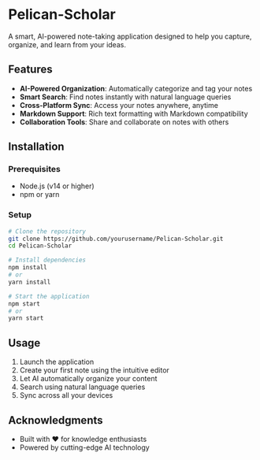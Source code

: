 # Pelican-Scholar

A smart, AI-powered note-taking application designed to help you capture, organize, and learn from your ideas.

## Features

- **AI-Powered Organization**: Automatically categorize and tag your notes
- **Smart Search**: Find notes instantly with natural language queries
- **Cross-Platform Sync**: Access your notes anywhere, anytime
- **Markdown Support**: Rich text formatting with Markdown compatibility
- **Collaboration Tools**: Share and collaborate on notes with others

## Installation

### Prerequisites
- Node.js (v14 or higher)
- npm or yarn

### Setup
```bash
# Clone the repository
git clone https://github.com/yourusername/Pelican-Scholar.git
cd Pelican-Scholar

# Install dependencies
npm install
# or
yarn install

# Start the application
npm start
# or
yarn start
```

## Usage

1. Launch the application
2. Create your first note using the intuitive editor
3. Let AI automatically organize your content
4. Search using natural language queries
5. Sync across all your devices

## Acknowledgments

- Built with ❤️ for knowledge enthusiasts
- Powered by cutting-edge AI technology
